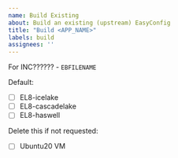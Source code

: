 ```yaml
---
name: Build Existing
about: Build an existing (upstream) EasyConfig
title: "Build <APP_NAME>"
labels: build
assignees: ''
---
```


For INC?????? - `EBFILENAME`

Default:
* [ ] EL8-icelake
* [ ] EL8-cascadelake
* [ ] EL8-haswell

Delete this if not requested:
* [ ] Ubuntu20 VM
